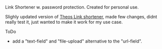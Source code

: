 Link Shortener w. password protection. Created for personal use.

Slighly updated version of [Theos Link shortener](https://github.com/t3dotgg/joltik), made few changes, didnt really test it, just wanted to make it work for my use case.

ToDo

- add a "text-field" and "file-upload" alternative to the "url-field".
